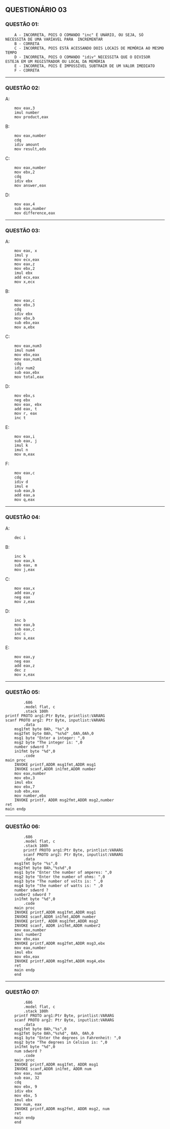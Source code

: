 ## QUESTIONÁRIO 03

### QUESTÃO 01:

        A - INCORRETA, POIS O COMANDO "inc" É UNÁRIO, OU SEJA, SÓ NECESSITA DE UMA VARÍAVEL PARA  INCREMENTAR
        B - CORRETA
        C - INCORRETA, POIS ESTÁ ACESSANDO DOIS LOCAIS DE MEMÓRIA AO MESMO TEMPO
        D - INCORRETA, POIS O COMANDO "idiv" NECESSITA QUE O DIVISOR ESTEJA EM UM REGISTRADOR OU LOCAL DA MEMÓRIA
        E - INCORRETA, POIS É IMPOSSÍVEL SUBTRAIR DE UM VALOR IMEDIATO
        F - CORRETA


------
 ### QUESTÃO 02:       

A:

        mov eax,3
        imul number
        mov product,eax
B:

        mov eax,number
        cdq
        idiv amount
        mov result,edx

C:

        mov eax,number
        mov ebx,2
        cdq 
        idiv ebx
        mov answer,eax

D:

        mov eax,4
        sub eax,number
        mov difference,eax


------
### QUESTÃO 03:

A:      

        mov eax, x
        imul y
        mov ecx,eax
        mov eax,z
        mov ebx,2
        imul ebx
        add ecx,eax
        mov x,ecx

B:

        mov eax,c
        mov ebx,3
        cdq
        idiv ebx
        mov ebx,b
        sub ebx,eax
        mov a,ebx

C:

        mov eax,num3
        imul num4
        mov ebx,eax
        mov eax,num1
        cdq
        idiv num2
        sub eax,ebx
        mov total,eax

D:

        mov ebx,s
        neg ebx
        mov eax, ebx
        add eax, t
        mov r, eax
        inc t

E:

        mov eax,i
        sub eax, j
        imul k
        imul n
        mov m,eax

F:

        mov eax,c
        cdq
        idiv d
        imul e
        sub eax,b
        add eax,a
        mov q,eax


-------
### QUESTÃO 04:

A:

        dec i

B:

        inc k
        mov eax,k
        sub eax, m
        mov j,eax

C:

        mov eax,x
        add eax,y
        neg eax
        mov z,eax

D:

        inc b
        mov eax,b
        sub eax,c
        inc c
        mov a,eax

E:

        mov eax,y
        neg eax
        add eax,z
        dec z
        mov x,eax


-------
### QUESTÃO 05:

            .686
            .model flat, c
            .stack 100h
    printf PROTO arg1:Ptr Byte, printlist:VARARG
    scanf PROTO arg2: Ptr Byte, inputlist:VARARG
            .data
        msg1fmt byte 0Ah, "%s",0
        msg2fmt byte 0Ah, "%s%d" ,0Ah,0Ah,0
        msg1 byte "Enter a integer: ",0
        msg2 byte "The integer is: ",0
        number sdword ?
        in1fmt byte "%d",0
            .code
    main proc
        INVOKE printf,ADDR msg1fmt,ADDR msg1
        INVOKE scanf,ADDR in1fmt,ADDR number
        mov eax,number
        mov ebx,3
        imul ebx
        mov ebx,7
        sub ebx,eax
        mov number,ebx
        INVOKE printf, ADDR msg2fmt,ADDR msg2,number
    ret
    main endp


-------
### QUESTÃO 06:

            .686
            .model flat, c
            .stack 100h
            printf PROTO arg1:Ptr Byte, printlist:VARARG
            scanf PROTO arg2: Ptr Byte, inputlist:VARARG
            .data
        msg1fmt byte "%s",0
        msg2fmt byte 0Ah,"%s%d",0
        msg1 byte "Enter the number of amperes: ",0
        msg2 byte "Enter the number of ohms: ",0
        msg3 byte "The number of volts is: " ,0
        msg4 byte "the number of watts is: " ,0
        number sdword ?
        number2 sdword ?
        in1fmt byte "%d",0
            .code
        main proc
        INVOKE printf,ADDR msg1fmt,ADDR msg1
        INVOKE scanf,ADDR in1fmt,ADDR number
        INVOKE printf, ADDR msg1fmt,ADDR msg2
        INVOKE scanf, ADDR in1fmt,ADDR number2
        mov eax,number
        imul number2
        mov ebx,eax
        INVOKE printf,ADDR msg2fmt,ADDR msg3,ebx
        mov eax,number
        imul ebx
        mov ebx,eax
        INVOKE printf,ADDR msg2fmt,ADDR msg4,ebx
        ret
        main endp 
        end


-------
### QUESTÃO 07:

            .686
            .model flat, c
            .stack 100h
        printf PROTO arg1:Ptr Byte, printlist:VARARG
        scanf PROTO arg2: Ptr Byte, inputlist:VARARG
            .data
        msg1fmt byte 0Ah,"%s",0
        msg2fmt byte 0Ah,"%s%d", 0Ah, 0Ah,0
        msg1 byte "Enter the degrees in Fahrenheit: ",0
        msg2 byte "The degrees in Celsius is: ",0
        in1fmt byte "%d",0
        num sdword ?
            .code
        main proc
        INVOKE printf,ADDR msg1fmt, ADDR msg1
        INVOKE scanf,ADDR in1fmt, ADDR num
        mov eax, num
        sub eax, 32
        cdq
        mov ebx, 9
        idiv ebx
        mov ebx, 5
        imul ebx
        mov num, eax
        INVOKE printf,ADDR msg2fmt, ADDR msg2, num
        ret
        main endp
        end




       




